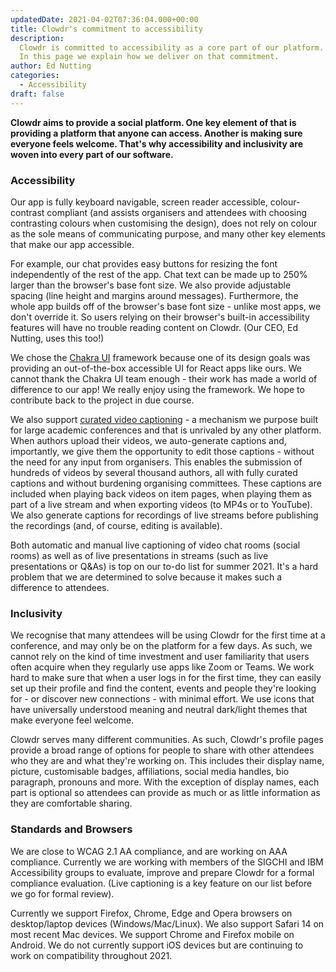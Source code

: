 ```yaml
---
updatedDate: 2021-04-02T07:36:04.000+00:00
title: Clowdr's commitment to accessibility
description:
  Clowdr is committed to accessibility as a core part of our platform.
  In this page we explain how we deliver on that commitment.
author: Ed Nutting
categories:
  - Accessibility
draft: false
---
```


**Clowdr aims to provide a social platform. One key element of that is providing a platform that anyone can access. Another is making sure everyone feels welcome. That's why accessibility and inclusivity are woven into every part of our software.**

### Accessibility

Our app is fully keyboard navigable, screen reader accessible, colour-contrast compliant (and assists organisers and attendees with choosing contrasting colours when customising the design), does not rely on colour as the sole means of communicating purpose, and many other key elements that make our app accessible.

For example, our chat provides easy buttons for resizing the font independently of the rest of the app. Chat text can be made up to 250% larger than the browser's base font size. We also provide adjustable spacing (line height and margins around messages). Furthermore, the whole app builds off of the browser's base font size - unlike most apps, we don't override it. So users relying on their browser's built-in accessibility features will have no trouble reading content on Clowdr. (Our CEO, Ed Nutting, uses this too!)

We chose the [Chakra UI](https://chakra-ui.com/ "Chakra UI framework") framework because one of its design goals was providing an out-of-the-box accessible UI for React apps like ours. We cannot thank the Chakra UI team enough - their work has made a world of difference to our app! We really enjoy using the framework. We hope to contribute back to the project in due course.

We also support [curated video captioning](/resources/video-subtitles "Learn about Clowdr's video captioning features") - a mechanism we purpose built for large academic conferences and that is unrivaled by any other platform. When authors upload their videos, we auto-generate captions and, importantly, we give them the opportunity to edit those captions - without the need for any input from organisers. This enables the submission of hundreds of videos by several thousand authors, all with fully curated captions and without burdening organising committees. These captions are included when playing back videos on item pages, when playing them as part of a live stream and when exporting videos (to MP4s or to YouTube). We also generate captions for recordings of live streams before publishing the recordings (and, of course, editing is available).

Both automatic and manual live captioning of video chat rooms (social rooms) as well as of live presentations in streams (such as live presentations or Q&As) is top on our to-do list for summer 2021. It's a hard problem that we are determined to solve because it makes such a difference to attendees.

### Inclusivity

We recognise that many attendees will be using Clowdr for the first time at a conference, and may only be on the platform for a few days. As such, we cannot rely on the kind of time investment and user familiarity that users often acquire when they regularly use apps like Zoom or Teams. We work hard to make sure that when a user logs in for the first time, they can easily set up their profile and find the content, events and people they're looking for - or discover new connections - with minimal effort. We use icons that have universally understood meaning and neutral dark/light themes that make everyone feel welcome.

Clowdr serves many different communities. As such, Clowdr's profile pages provide a broad range of options for people to share with other attendees who they are and what they're working on. This includes their display name, picture, customisable badges, affiliations, social media handles, bio paragraph, pronouns and more. With the exception of display names, each part is optional so attendees can provide as much or as little information as they are comfortable sharing.

### Standards and Browsers

We are close to WCAG 2.1 AA compliance, and are working on AAA compliance. Currently we are working with members of the SIGCHI and IBM Accessibility groups to evaluate, improve and prepare Clowdr for a formal compliance evaluation. (Live captioning is a key feature on our list before we go for formal review).

Currently we support Firefox, Chrome, Edge and Opera browsers on desktop/laptop devices (Windows/Mac/Linux). We also support Safari 14 on most recent Mac devices. We support Chrome and Firefox mobile on Android. We do not currently support iOS devices but are continuing to work on compatibility throughout 2021.
